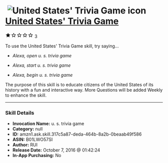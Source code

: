 # &nbsp;<img src="skill_icon" alt="United States' Trivia Game icon" width="36"> [United States' Trivia Game](http://alexa.amazon.com/#skills/amzn1.ask.skill.317c5a87-deda-464b-8a2b-0beaab49f586)
![1 stars](../../images/ic_star_black_18dp_1x.png)![1 stars](../../images/ic_star_border_black_18dp_1x.png)![1 stars](../../images/ic_star_border_black_18dp_1x.png)![1 stars](../../images/ic_star_border_black_18dp_1x.png)![1 stars](../../images/ic_star_border_black_18dp_1x.png) 3

To use the United States' Trivia Game skill, try saying...

* *Alexa, open u. s. trivia game*

* *Alexa, start u. s. trivia game*

* *Alexa, begin u. s. trivia game*

The purpose of this skill is to educate citizens of the United States of its history with a fun and interactive way. More Questions will be added Weekly to enhance the skill.

***

### Skill Details

* **Invocation Name:** u. s. trivia game
* **Category:** null
* **ID:** amzn1.ask.skill.317c5a87-deda-464b-8a2b-0beaab49f586
* **ASIN:** B01LWO57SI
* **Author:** RUI
* **Release Date:** October 7, 2016 @ 01:42:24
* **In-App Purchasing:** No
